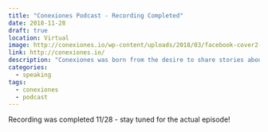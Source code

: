 ```yaml
---
title: "Conexiones Podcast - Recording Completed"
date: 2018-11-28
draft: true
location: Virtual
image: http://conexiones.io/wp-content/uploads/2018/03/facebook-cover2-1.jpg
link: http://conexiones.io/
description: "Conexiones was born from the desire to share stories about Latinos in technology and science through podcasts. Recorded 11/28."
categories:
  - speaking
tags:
  - conexiones
  - podcast
---
```


Recording was completed 11/28 - stay tuned for the actual episode!